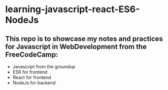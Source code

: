 # learning-javascript-react-ES6-NodeJs

## This repo is to showcase my notes and practices for Javascript in WebDevelopment from the FreeCodeCamp:

* Javascript from the groundup
* ES6 for frontend
* React for frontend
* NodeJs for backend

